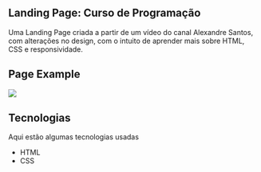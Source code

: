 
 ## Landing Page: Curso de Programação
 
Uma Landing Page criada a partir de um vídeo do canal Alexandre Santos, com alterações no design, com o intuito de aprender mais sobre HTML, CSS e responsividade.
 
## Page Example
<img src="https://github.com/Davibarroscosta/Landing-Page-Programming-Course/blob/f9b3785d8ebabcbffdccef1a3ae13a01d5fd62ac/Programmer%20Landing%20Page/landing%20page%20programmer.png">

## Tecnologias
 
Aqui estão algumas tecnologias usadas
 
* HTML
* CSS

 
 
